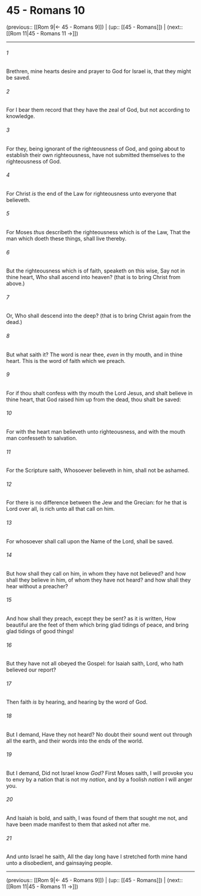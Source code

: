 # 45 - Romans 10

(previous:: [[Rom 9|← 45 - Romans 9]]) | (up:: [[45 - Romans]]) | (next:: [[Rom 11|45 - Romans 11 →]])

***


###### 1 
Brethren, mine hearts desire and prayer to God for Israel is, that they might be saved. 

###### 2 
For I bear them record that they have the zeal of God, but not according to knowledge. 

###### 3 
For they, being ignorant of the righteousness of God, and going about to establish their own righteousness, have not submitted themselves to the righteousness of God. 

###### 4 
For Christ _is_ the end of the Law for righteousness unto everyone that believeth. 

###### 5 
For Moses _thus_ describeth the righteousness which is of the Law, That the man which doeth these things, shall live thereby. 

###### 6 
But the righteousness which is of faith, speaketh on this wise, Say not in thine heart, Who shall ascend into heaven? (that is to bring Christ from above.) 

###### 7 
Or, Who shall descend into the deep? (that is to bring Christ again from the dead.) 

###### 8 
But what saith it? The word is near thee, _even_ in thy mouth, and in thine heart. This is the word of faith which we preach. 

###### 9 
For if thou shalt confess with thy mouth the Lord Jesus, and shalt believe in thine heart, that God raised him up from the dead, thou shalt be saved: 

###### 10 
For with the heart man believeth unto righteousness, and with the mouth man confesseth to salvation. 

###### 11 
For the Scripture saith, Whosoever believeth in him, shall not be ashamed. 

###### 12 
For there is no difference between the Jew and the Grecian: for he that is Lord over all, is rich unto all that call on him. 

###### 13 
For whosoever shall call upon the Name of the Lord, shall be saved. 

###### 14 
But how shall they call on him, in whom they have not believed? and how shall they believe in him, of whom they have not heard? and how shall they hear without a preacher? 

###### 15 
And how shall they preach, except they be sent? as it is written, How beautiful are the feet of them which bring glad tidings of peace, and bring glad tidings of good things! 

###### 16 
But they have not all obeyed the Gospel: for Isaiah saith, Lord, who hath believed our report? 

###### 17 
Then faith _is_ by hearing, and hearing by the word of God. 

###### 18 
But I demand, Have they not heard? No doubt their sound went out through all the earth, and their words into the ends of the world. 

###### 19 
But I demand, Did not Israel know _God?_ First Moses saith, I will provoke you to envy by a nation that is not my _nation_, and by a foolish _nation_ I will anger you. 

###### 20 
And Isaiah is bold, and saith, I was found of them that sought me not, and have been made manifest to them that asked not after me. 

###### 21 
And unto Israel he saith, All the day long have I stretched forth mine hand unto a disobedient, and gainsaying people.

***

(previous:: [[Rom 9|← 45 - Romans 9]]) | (up:: [[45 - Romans]]) | (next:: [[Rom 11|45 - Romans 11 →]])
